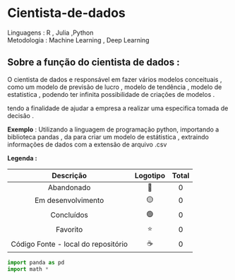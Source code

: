 # Cientista-de-dados
  Linguagens : R , Julia ,Python
 <br>
 Metodologia : Machine Learning , Deep Learning 

## Sobre a função do cientista de dados :

<p> O cientista de dados e responsável em fazer vários modelos conceituais , como um modelo de previsão de lucro , modelo de tendência , modelo de estatistica ,  podendo ter infinita possibilidade de criações de modelos .</p>
<p>
tendo a finalidade de ajudar a empresa a realizar uma especifica tomada de decisão . </p>

<p> <b>Exemplo</b> : Utilizando a linguagem de programação python, importando a biblioteca pandas , da para criar um modelo de estátistica , extraindo informações de dados com a extensão de arquivo .csv </p>

<strong> Legenda :</strong>

|Descrição | Logotipo   | Total |
|:--: |:--:|:--:|
| Abandonado | 🔴 | 0 | 
| Em desenvolvimento    |  🟡  | 0 |
| Concluídos    |  🟢  | 0 |
| Favorito | ⭐ | 0  |
| Código Fonte - local do repositório | ☕| 0 | 

```python 
import panda as pd 
import math * 

```


